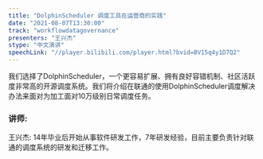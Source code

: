 ```yaml
---
title: "DolphinScheduler 调度工具在运营商的实践"
date: "2021-08-07T13:30:00" 
track: "workflowdatagovernance"
presenters: "王兴杰"
stype: "中文演讲"
speechLink: "//player.bilibili.com/player.html?bvid=BV15q4y1D7Q2"
---
```

我们选择了DolphinScheduler，一个更容易扩展、拥有良好容错机制、社区活跃度非常高的开源调度系统。我们将介绍在联通的使用DolphinScheduler调度解决办法来面对为加工面对10万级别日常调度任务。
 ### 讲师: 
 王兴杰: 14年毕业后开始从事软件研发工作，7年研发经验，目前主要负责针对联通的调度系统的研发和迁移工作。